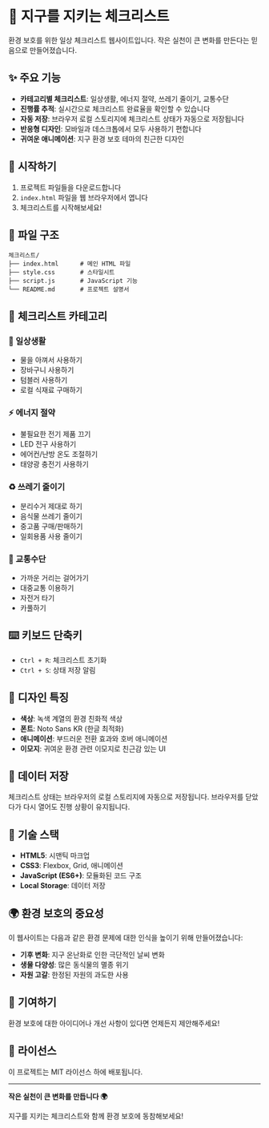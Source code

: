 # 🌱 지구를 지키는 체크리스트

환경 보호를 위한 일상 체크리스트 웹사이트입니다. 작은 실천이 큰 변화를 만든다는 믿음으로 만들어졌습니다.

## ✨ 주요 기능

- **카테고리별 체크리스트**: 일상생활, 에너지 절약, 쓰레기 줄이기, 교통수단
- **진행률 추적**: 실시간으로 체크리스트 완료율을 확인할 수 있습니다
- **자동 저장**: 브라우저 로컬 스토리지에 체크리스트 상태가 자동으로 저장됩니다
- **반응형 디자인**: 모바일과 데스크톱에서 모두 사용하기 편합니다
- **귀여운 애니메이션**: 지구 환경 보호 테마의 친근한 디자인

## 🚀 시작하기

1. 프로젝트 파일들을 다운로드합니다
2. `index.html` 파일을 웹 브라우저에서 엽니다
3. 체크리스트를 시작해보세요!

## 📁 파일 구조

```
체크리스트/
├── index.html      # 메인 HTML 파일
├── style.css       # 스타일시트
├── script.js       # JavaScript 기능
└── README.md       # 프로젝트 설명서
```

## 🎯 체크리스트 카테고리

### 🌿 일상생활
- 물을 아껴서 사용하기
- 장바구니 사용하기
- 텀블러 사용하기
- 로컬 식재료 구매하기

### ⚡ 에너지 절약
- 불필요한 전기 제품 끄기
- LED 전구 사용하기
- 에어컨/난방 온도 조절하기
- 태양광 충전기 사용하기

### ♻️ 쓰레기 줄이기
- 분리수거 제대로 하기
- 음식물 쓰레기 줄이기
- 중고품 구매/판매하기
- 일회용품 사용 줄이기

### 🚶 교통수단
- 가까운 거리는 걸어가기
- 대중교통 이용하기
- 자전거 타기
- 카풀하기

## ⌨️ 키보드 단축키

- `Ctrl + R`: 체크리스트 초기화
- `Ctrl + S`: 상태 저장 알림

## 🎨 디자인 특징

- **색상**: 녹색 계열의 환경 친화적 색상
- **폰트**: Noto Sans KR (한글 최적화)
- **애니메이션**: 부드러운 전환 효과와 호버 애니메이션
- **이모지**: 귀여운 환경 관련 이모지로 친근감 있는 UI

## 💾 데이터 저장

체크리스트 상태는 브라우저의 로컬 스토리지에 자동으로 저장됩니다. 브라우저를 닫았다가 다시 열어도 진행 상황이 유지됩니다.

## 🔧 기술 스택

- **HTML5**: 시맨틱 마크업
- **CSS3**: Flexbox, Grid, 애니메이션
- **JavaScript (ES6+)**: 모듈화된 코드 구조
- **Local Storage**: 데이터 저장

## 🌍 환경 보호의 중요성

이 웹사이트는 다음과 같은 환경 문제에 대한 인식을 높이기 위해 만들어졌습니다:

- **기후 변화**: 지구 온난화로 인한 극단적인 날씨 변화
- **생물 다양성**: 많은 동식물의 멸종 위기
- **자원 고갈**: 한정된 자원의 과도한 사용

## 🤝 기여하기

환경 보호에 대한 아이디어나 개선 사항이 있다면 언제든지 제안해주세요!

## 📄 라이선스

이 프로젝트는 MIT 라이선스 하에 배포됩니다.

---

**작은 실천이 큰 변화를 만듭니다 🌍**

지구를 지키는 체크리스트와 함께 환경 보호에 동참해보세요! 
